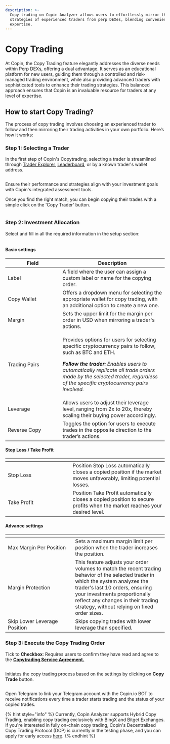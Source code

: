 ```yaml
---
description: >-
  Copy trading on Copin Analyzer allows users to effortlessly mirror the
  strategies of experienced traders from perp DEXes, blending convenience with
  expertise.
---
```


# Copy Trading

At Copin, the Copy Trading feature elegantly addresses the diverse needs within Perp DEXs, offering a dual advantage. It serves as an educational platform for new users, guiding them through a controlled and risk-managed trading environment, while also providing advanced traders with sophisticated tools to enhance their trading strategies. This balanced approach ensures that Copin is an invaluable resource for traders at any level of expertise.

## **How to start Copy Trading?**

The process of copy trading involves choosing an experienced trader to follow and then mirroring their trading activities in your own portfolio. Here’s how it works:

### **Step 1: Selecting a Trader**

In the first step of Copin's Copytrading, selecting a trader is streamlined through [Trader Explorer](https://app.copin.io/), [Leaderboard](https://app.copin.io/leaderboard), or by a known trader's wallet address.

<figure><img src="../../.gitbook/assets/Screen Shot 2024-04-16 at 10.23.40.png" alt=""><figcaption></figcaption></figure>

Ensure their performance and strategies align with your investment goals with Copin's integrated assessment tools.

Once you find the right match, you can begin copying their trades with a simple click on the 'Copy Trader' button.

<figure><img src="../../.gitbook/assets/image (75).png" alt=""><figcaption></figcaption></figure>

### **Step 2: Investment Allocation**

Select and fill in all the required information in the setup section:

<figure><img src="../../.gitbook/assets/image (62).png" alt=""><figcaption></figcaption></figure>

#### Basic settings

<table data-header-hidden><thead><tr><th width="157">Field</th><th>Description</th></tr></thead><tbody><tr><td>Label</td><td>A field where the user can assign a custom label or name for the copying order.</td></tr><tr><td>Copy Wallet</td><td>Offers a dropdown menu for selecting the appropriate wallet for copy trading, with an additional option to create a new one.</td></tr><tr><td>Margin</td><td>Sets the upper limit for the margin per order in USD when mirroring a trader's actions.</td></tr><tr><td>Trading Pairs</td><td><p>Provides options for users for selecting specific cryptocurrency pairs to follow, such as BTC and ETH.</p><p><em><strong>Follow the trader</strong>: Enables users to automatically replicate all trade orders made by the selected trader, regardless of the specific cryptocurrency pairs involved.</em></p></td></tr><tr><td>Leverage</td><td>Allows users to adjust their leverage level, ranging from 2x to 20x, thereby scaling their buying power accordingly.</td></tr><tr><td>Reverse Copy</td><td>Toggles the option for users to execute trades in the opposite direction to the trader’s actions.</td></tr></tbody></table>

#### Stop Loss / Take Profit

<table data-header-hidden><thead><tr><th width="189"></th><th></th></tr></thead><tbody><tr><td>Stop Loss</td><td>Position Stop Loss automatically closes a copied position if the market moves unfavorably, limiting potential losses.</td></tr><tr><td>Take Profit</td><td>Position Take Profit automatically closes a copied position to secure profits when the market reaches your desired level.</td></tr></tbody></table>

#### Advance settings

<table data-header-hidden><thead><tr><th width="197"></th><th></th></tr></thead><tbody><tr><td>Max Margin Per Position</td><td>Sets a maximum margin limit per position when the trader increases the position.</td></tr><tr><td>Margin Protection</td><td>This feature adjusts your order volumes to match the recent trading behavior of the selected trader in which the system analyzes the trader's last 10 orders, ensuring your investments proportionally reflect any changes in their trading strategy, without relying on fixed order sizes.</td></tr><tr><td>Skip Lower Leverage Position</td><td>Skips copying trades with lower leverage than specified.</td></tr></tbody></table>

### **Step 3: Execute the Copy Trading Order**

Tick to **Checkbox**: Requires users to confirm they have read and agree to the [**Copytrading Service Agreement.**](../../another/agreement.md)

<figure><img src="../../.gitbook/assets/image (76).png" alt=""><figcaption></figcaption></figure>

Initiates the copy trading process based on the settings by clicking on **Copy Trade** button.

<figure><img src="../../.gitbook/assets/image (88).png" alt=""><figcaption></figcaption></figure>

Open Telegram to link your Telegram account with the Copin.io BOT to receive notifications every time a trader starts trading and the status of your copied trades.

{% hint style="info" %}
Currently, Copin Analyzer supports Hybrid Copy Trading, enabling copy trading exclusively with BingX and Bitget Exchanges. If you're interested in fully on-chain copy trading, Copin's Decentralized Copy Trading Protocol (DCP) is currently in the testing phase, and you can apply for early access [here](https://forms.gle/YfguMXYDviL4Hzji9).
{% endhint %}
